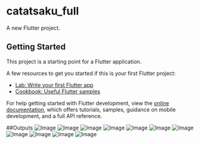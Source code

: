 # catatsaku_full

A new Flutter project.

## Getting Started

This project is a starting point for a Flutter application.

A few resources to get you started if this is your first Flutter project:

- [Lab: Write your first Flutter app](https://docs.flutter.dev/get-started/codelab)
- [Cookbook: Useful Flutter samples](https://docs.flutter.dev/cookbook)

For help getting started with Flutter development, view the
[online documentation](https://docs.flutter.dev/), which offers tutorials,
samples, guidance on mobile development, and a full API reference.

##Outputs
![Image](https://github.com/user-attachments/assets/c099b7c5-4991-444f-a774-1d740007c3f6)
![Image](https://github.com/user-attachments/assets/131edbed-e24f-44cc-9b91-3a6c83942c1c)
![Image](https://github.com/user-attachments/assets/0efa532d-241c-40d9-a588-f38f8107dec8)
![Image](https://github.com/user-attachments/assets/40e49834-d8c7-4607-a9c0-c7291a6a3d19)
![Image](https://github.com/user-attachments/assets/3f5bbcc9-d340-4705-b75f-df9e9b1dfdda)
![Image](https://github.com/user-attachments/assets/2ef6ddb5-a963-4f7a-aad6-68ac06f4315d)
![Image](https://github.com/user-attachments/assets/aff23feb-95d3-4ae2-bba3-4f0cafbf3c04)
![Image](https://github.com/user-attachments/assets/b110f071-1721-40b0-bd62-40fdd6c30243)
![Image](https://github.com/user-attachments/assets/12449885-2fb2-44b8-95f0-5d54e0a573a1)
![Image](https://github.com/user-attachments/assets/2a1684e3-24d0-49f6-8caf-06d4c65239ef)
![Image](https://github.com/user-attachments/assets/31e0c5e7-5959-494b-9b1c-f7538755de22)
